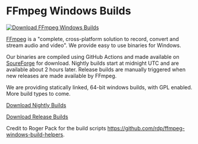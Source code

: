 # FFmpeg Windows Builds

[![Download FFmpeg Windows Builds](https://img.shields.io/sourceforge/dm/ffmpeg-windows-builds.svg)](https://sourceforge.net/projects/ffmpeg-windows-builds/files/)

[FFmpeg](https://ffmpeg.org/) is a "complete, cross-platform solution to record, convert and stream audio and video". We provide easy to use binaries for Windows.

Our binaries are compiled using GitHub Actions and made available on [SoureForge](https://sourceforge.net/projects/ffmpeg-windows-builds/) for download. Nightly builds start at midnight UTC and are available about 2 hours later. Release builds are manually triggered when new releases are made available by FFmpeg.

We are providing statically linked, 64-bit windows builds, with GPL enabled. More build types to come.

[Download Nightly Builds](https://sourceforge.net/projects/ffmpeg-windows-builds/files/nightly/)

[Download Release Builds](https://sourceforge.net/projects/ffmpeg-windows-builds/files/release/)

Credit to Roger Pack for the build scripts https://github.com/rdp/ffmpeg-windows-build-helpers.
